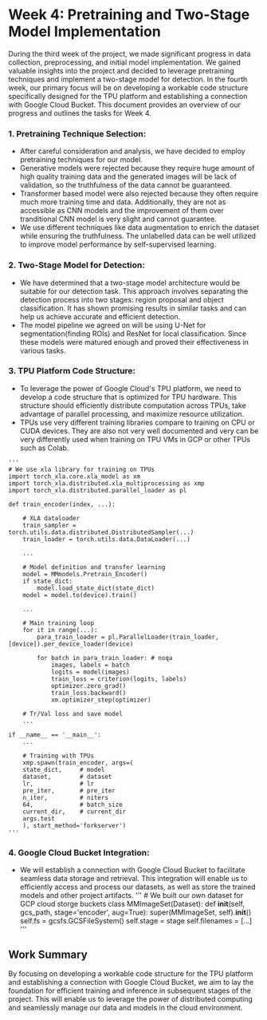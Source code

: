 # Week 4: Pretraining and Two-Stage Model Implementation

During the third week of the project, we made significant progress in data collection, preprocessing, and initial model implementation. We gained valuable insights into the project and decided to leverage pretraining techniques and implement a two-stage model for detection. In the fourth week, our primary focus will be on developing a workable code structure specifically designed for the TPU platform and establishing a connection with Google Cloud Bucket. This document provides an overview of our progress and outlines the tasks for Week 4.

### 1. Pretraining Technique Selection:
   - After careful consideration and analysis, we have decided to employ pretraining techniques for our model.
   - Generative models were rejected because they require huge amount of high quality training data and the generated images will be lack of validation, so the truthfulness of the data cannot be guaranteed.
   - Transformer based model were also rejected because they often require much more training time and data. Additionally, they are not as accessible as CNN models and the improvement of them over tranditional CNN model is very slight and cannot guarantee.
   - We use different techniques like data augmentation to enrich the dataset while ensuring the truthfulness. The unlabelled data can be well utilized to improve model performance by self-supervised learning.

### 2. Two-Stage Model for Detection:
   - We have determined that a two-stage model architecture would be suitable for our detection task. This approach involves separating the detection process into two stages: region proposal and object classification. It has shown promising results in similar tasks and can help us achieve accurate and efficient detection.
   - The model pipeline we agreed on will be using U-Net for segmentation(finding ROIs) and ResNet for local classification. Since these models were matured enough and proved their effectiveness in various tasks.

### 3. TPU Platform Code Structure:
   - To leverage the power of Google Cloud's TPU platform, we need to develop a code structure that is optimized for TPU hardware. This structure should efficiently distribute computation across TPUs, take advantage of parallel processing, and maximize resource utilization.
   - TPUs use very different training libraries compare to training on CPU or CUDA devices. They are also not very well documented and very can be very differently used when training on TPU VMs in GCP or other TPUs such as Colab.

    '''
    # We use xla library for training on TPUs
    import torch_xla.core.xla_model as xm
    import torch_xla.distributed.xla_multiprocessing as xmp
    import torch_xla.distributed.parallel_loader as pl

    def train_encoder(index, ...):

        # XLA dataloader
        train_sampler = torch.utils.data.distributed.DistributedSampler(...)
        train_loader = torch.utils.data.DataLoader(...)

        ...

        # Model definition and transfer learning
        model = MMmodels.Pretrain_Encoder()
        if state_dict:
            model.load_state_dict(state_dict)
        model = model.to(device).train()

        ...

        # Main training loop
        for it in range(...):
            para_train_loader = pl.ParallelLoader(train_loader, [device]).per_device_loader(device)

            for batch in para_train_loader: # noqa
                images, labels = batch
                logits = model(images)
                train_loss = criterion(logits, labels)
                optimizer.zero_grad()
                train_loss.backward()
                xm.optimizer_step(optimizer)

        # Tr/Val loss and save model
        ...

    if __name__ == '__main__':
        ...

        # Training with TPUs
        xmp.spawn(train_encoder, args=(
        state_dict,     # model
        dataset,        # dataset
        lr,             # lr
        pre_iter,       # pre_iter
        n_iter,         # niters
        64,             # batch_size
        current_dir,    # current_dir
        args.test
        ), start_method='forkserver')
    '''

### 4. Google Cloud Bucket Integration:
   - We will establish a connection with Google Cloud Bucket to facilitate seamless data storage and retrieval. This integration will enable us to efficiently access and process our datasets, as well as store the trained models and other project artifacts.
    '''
    # We built our own dataset for GCP cloud storge buckets
    class MMImageSet(Dataset):
        def __init__(self, gcs_path, stage='encoder', aug=True):
            super(MMImageSet, self).__init__()
            self.fs = gcsfs.GCSFileSystem()
            self.stage = stage
            self.filenames = [...]
    '''

## Work Summary
By focusing on developing a workable code structure for the TPU platform and establishing a connection with Google Cloud Bucket, we aim to lay the foundation for efficient training and inference in subsequent stages of the project. This will enable us to leverage the power of distributed computing and seamlessly manage our data and models in the cloud environment.